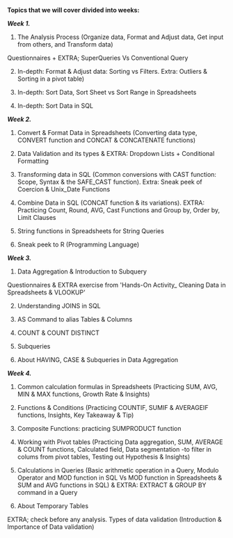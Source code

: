 **Topics that we will cover divided into weeks:**

_**Week 1.**_ 

1. The Analysis Process (Organize data, Format and Adjust data, Get input from others, and Transform data)

Questionnaires + EXTRA; SuperQueries Vs Conventional Query

2. In-depth: Format & Adjust data: Sorting vs Filters. Extra: Outliers & Sorting in a pivot table)

3. In-depth: Sort Data, Sort Sheet vs Sort Range in Spreadsheets

4. In-depth: Sort Data in SQL

_**Week 2.**_ 

1. Convert & Format Data in Spreadsheets (Converting data type, CONVERT function and CONCAT & CONCATENATE functions)

2. Data Validation and its types & EXTRA: Dropdown Lists + Conditional Formatting

3. Transforming data in SQL (Common conversions with CAST function: Scope, Syntax & the SAFE_CAST function). Extra: Sneak peek of Coercion & Unix_Date Functions

4. Combine Data in SQL (CONCAT function & its variations). EXTRA: Practicing Count, Round, AVG, Cast Functions and Group by, Order by, Limit Clauses

5. String functions in Spreadsheets for String Queries

6. Sneak peek to R (Programming Language)

_**Week 3.**_ 

1. Data Aggregation & Introduction to Subquery

Questionnaires & EXTRA exercise from 'Hands-On Activity_ Cleaning Data in Spreadsheets & VLOOKUP'

2. Understanding JOINS in SQL

3. AS Command to alias Tables & Columns

4. COUNT & COUNT DISTINCT

5. Subqueries

6. About HAVING, CASE & Subqueries in Data Aggregation

_**Week 4.**_ 

1. Common calculation formulas in Spreadsheets (Practicing SUM, AVG, MIN & MAX functions, Growth Rate & Insights)

2. Functions & Conditions (Practicing COUNTIF, SUMIF & AVERAGEIF functions, Insights, Key Takeaway & Tip)

3. Composite Functions: practicing SUMPRODUCT function

4. Working with Pivot tables (Practicing Data aggregation, SUM, AVERAGE & COUNT functions, Calculated field, Data segmentation -to filter in colums from pivot tables, Testing out Hypothesis & Insights)

5. Calculations in Queries (Basic arithmetic operation in a Query, Modulo Operator and MOD function in SQL Vs MOD function in Spreadsheets & SUM and AVG functions in SQL) & EXTRA: EXTRACT & GROUP BY command in a Query

6. About Temporary Tables

EXTRA; check before any analysis. Types of data validation (Introduction & Importance of Data validation)

